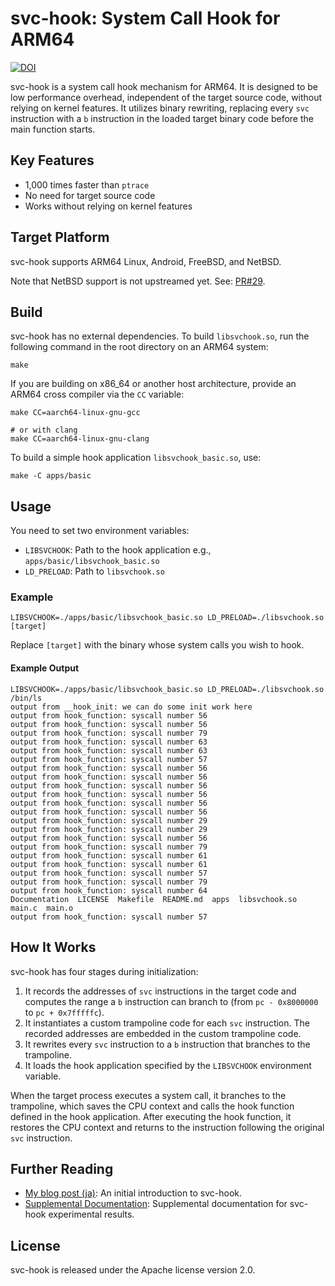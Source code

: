 # svc-hook: System Call Hook for ARM64

[![DOI](https://zenodo.org/badge/831623337.svg)](https://zenodo.org/badge/latestdoi/831623337)

svc-hook is a system call hook mechanism for ARM64. It is designed to be low performance overhead, independent of the target source code, without relying on kernel features. It utilizes binary rewriting, replacing every `svc` instruction with a `b` instruction in the loaded target binary code before the main function starts.

## Key Features

- 1,000 times faster than `ptrace`
- No need for target source code
- Works without relying on kernel features

## Target Platform

svc-hook supports ARM64 Linux, Android, FreeBSD, and NetBSD.

Note that NetBSD support is not upstreamed yet. See: [PR#29](https://github.com/retrage/svc-hook/pull/29).

## Build

svc-hook has no external dependencies.
To build `libsvchook.so`, run the following command in the root directory on an
ARM64 system:

```shell
make
```

If you are building on x86_64 or another host architecture, provide an ARM64
cross compiler via the `CC` variable:

```shell
make CC=aarch64-linux-gnu-gcc

# or with clang
make CC=aarch64-linux-gnu-clang
```

To build a simple hook application `libsvchook_basic.so`, use:

```shell
make -C apps/basic
```

## Usage

You need to set two environment variables:

- `LIBSVCHOOK`: Path to the hook application e.g., `apps/basic/libsvchook_basic.so`
- `LD_PRELOAD`: Path to `libsvchook.so`

### Example

```shell
LIBSVCHOOK=./apps/basic/libsvchook_basic.so LD_PRELOAD=./libsvchook.so [target]
```

Replace `[target]` with the binary whose system calls you wish to hook.

#### Example Output

```shell
LIBSVCHOOK=./apps/basic/libsvchook_basic.so LD_PRELOAD=./libsvchook.so /bin/ls
output from __hook_init: we can do some init work here
output from hook_function: syscall number 56
output from hook_function: syscall number 56
output from hook_function: syscall number 79
output from hook_function: syscall number 63
output from hook_function: syscall number 63
output from hook_function: syscall number 57
output from hook_function: syscall number 56
output from hook_function: syscall number 56
output from hook_function: syscall number 56
output from hook_function: syscall number 56
output from hook_function: syscall number 56
output from hook_function: syscall number 56
output from hook_function: syscall number 29
output from hook_function: syscall number 29
output from hook_function: syscall number 56
output from hook_function: syscall number 79
output from hook_function: syscall number 61
output from hook_function: syscall number 61
output from hook_function: syscall number 57
output from hook_function: syscall number 79
output from hook_function: syscall number 64
Documentation  LICENSE	Makefile  README.md  apps  libsvchook.so  main.c  main.o
output from hook_function: syscall number 57
```

## How It Works

svc-hook has four stages during initialization:

1. It records the addresses of `svc` instructions in the target code and computes the range a `b` instruction can branch to (from `pc - 0x8000000` to `pc + 0x7fffffc`).
2. It instantiates a custom trampoline code for each `svc` instruction. The recorded addresses are embedded in the custom trampoline code.
3. It rewrites every `svc` instruction to a `b` instruction that branches to the trampoline.
4. It loads the hook application specified by the `LIBSVCHOOK` environment variable.

When the target process executes a system call, it branches to the trampoline, which saves the CPU context and calls the hook function defined in the hook application. After executing the hook function, it restores the CPU context and returns to the instruction following the original `svc` instruction.

## Further Reading

- [My blog post (ja)](https://retrage.github.io/2024/07/31/svc-hook.html/): An initial introduction to svc-hook.
- [Supplemental Documentation](/Documentation/README.md): Supplemental documentation for svc-hook experimental results.

## License

svc-hook is released under the Apache license version 2.0.
